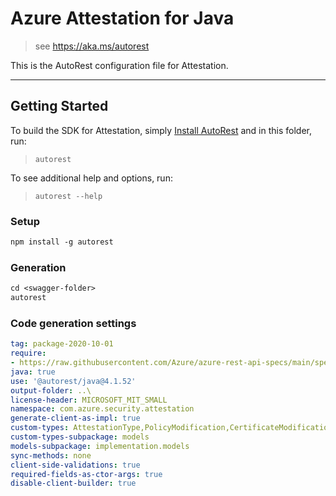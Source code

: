 # Azure Attestation for Java

> see https://aka.ms/autorest

This is the AutoRest configuration file for Attestation.

---
## Getting Started
To build the SDK for Attestation, simply [Install AutoRest](https://aka.ms/autorest) and
in this folder, run:

> `autorest`

To see additional help and options, run:

> `autorest --help`

### Setup
```ps
npm install -g autorest
```

### Generation
```ps
cd <swagger-folder>
autorest
```

### Code generation settings

``` yaml
tag: package-2020-10-01
require:
- https://raw.githubusercontent.com/Azure/azure-rest-api-specs/main/specification/attestation/data-plane/readme.md
java: true
use: '@autorest/java@4.1.52'
output-folder: ..\
license-header: MICROSOFT_MIT_SMALL
namespace: com.azure.security.attestation
generate-client-as-impl: true
custom-types: AttestationType,PolicyModification,CertificateModification
custom-types-subpackage: models
models-subpackage: implementation.models
sync-methods: none
client-side-validations: true
required-fields-as-ctor-args: true
disable-client-builder: true
```
